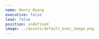 ```yaml
---
name: Henry Huang
executive: false
lead: false
position: undefined
image: ../assets/default_exec_image.png
---
```

